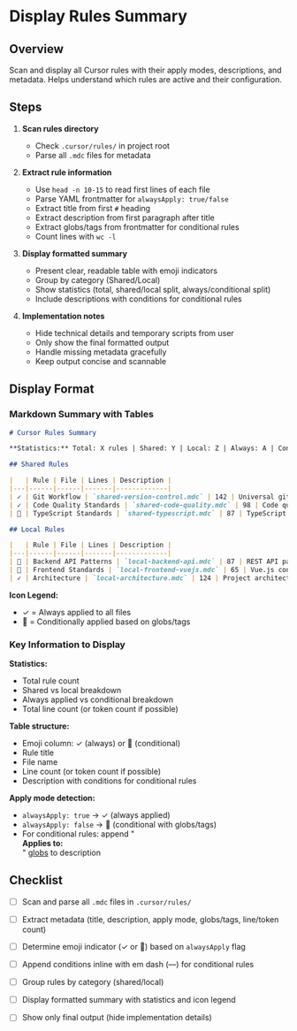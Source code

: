 # Display Rules Summary

## Overview
Scan and display all Cursor rules with their apply modes, descriptions, and metadata. Helps understand which rules are active and their configuration.

## Steps

1. **Scan rules directory**
   - Check `.cursor/rules/` in project root
   - Parse all `.mdc` files for metadata

2. **Extract rule information**
   - Use `head -n 10-15` to read first lines of each file
   - Parse YAML frontmatter for `alwaysApply: true/false`
   - Extract title from first `#` heading
   - Extract description from first paragraph after title
   - Extract globs/tags from frontmatter for conditional rules
   - Count lines with `wc -l`

3. **Display formatted summary**
   - Present clear, readable table with emoji indicators
   - Group by category (Shared/Local)
   - Show statistics (total, shared/local split, always/conditional split)
   - Include descriptions with conditions for conditional rules

4. **Implementation notes**
   - Hide technical details and temporary scripts from user
   - Only show the final formatted output
   - Handle missing metadata gracefully
   - Keep output concise and scannable

## Display Format

### Markdown Summary with Tables

```markdown
# Cursor Rules Summary

**Statistics:** Total: X rules | Shared: Y | Local: Z | Always: A | Conditional: B | Total Lines: W

## Shared Rules

|   | Rule | File | Lines | Description |
|---|------|------|-------|-------------|
| ✓ | Git Workflow | `shared-version-control.mdc` | 142 | Universal git workflow and branching strategy for project development |
| ✓ | Code Quality Standards | `shared-code-quality.mdc` | 98 | Code quality principles, standards, and best practices |
| 🔀 | TypeScript Standards | `shared-typescript.mdc` | 87 | TypeScript patterns and conventions|

## Local Rules

|   | Rule | File | Lines | Description |
|---|------|------|-------|-------------|
| 🔀 | Backend API Patterns | `local-backend-api.mdc` | 87 | REST API patterns, multi-tenancy, and Traefik integration|
| 🔀 | Frontend Standards | `local-frontend-vuejs.mdc` | 65 | Vue.js conventions and testing with Vitest|
| ✓ | Architecture | `local-architecture.mdc` | 124 | Project architecture, module structure, and design patterns |
```

**Icon Legend:**
- ✓ = Always applied to all files
- 🔀 = Conditionally applied based on globs/tags

### Key Information to Display

**Statistics:**
- Total rule count
- Shared vs local breakdown
- Always applied vs conditional breakdown
- Total line count (or token count if possible)

**Table structure:**
- Emoji column: ✓ (always) or 🔀 (conditional)
- Rule title
- File name
- Line count (or token count if possible)
- Description with conditions for conditional rules

**Apply mode detection:**
- `alwaysApply: true` → ✓ (always applied)
- `alwaysApply: false` → 🔀 (conditional with globs/tags)
- For conditional rules: append "<br>**Applies to:**<br>" [globs]("<br>"-separated) to description

## Checklist

- [ ] Scan and parse all `.mdc` files in `.cursor/rules/`
- [ ] Extract metadata (title, description, apply mode, globs/tags, line/token count)
- [ ] Determine emoji indicator (✓ or 🔀) based on `alwaysApply` flag
- [ ] Append conditions inline with em dash (—) for conditional rules
- [ ] Group rules by category (shared/local)
- [ ] Display formatted summary with statistics and icon legend
- [ ] Show only final output (hide implementation details)

